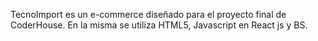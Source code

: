TecnoImport  es un e-commerce diseñado para el proyecto final de CoderHouse. En la misma se utiliza HTML5, Javascript en React js y BS.
